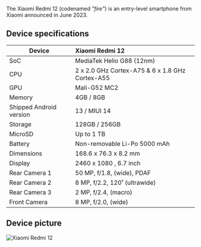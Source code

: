 The Xiaomi Redmi 12 (codenamed _"fire"_) is an entry-level smartphone from Xiaomi announced in June 2023.

## Device specifications

| Device                  | Xiaomi Redmi 12                                             |
| ----------------------- | :---------------------------------------------------------- |
| SoC                     | MediaTek Helio G88 (12nm)                                   |
| CPU                     | 2 x 2.0 GHz Cortex-A75 & 6 x 1.8 GHz Cortex-A55             |
| GPU                     | Mali-G52 MC2                                                |
| Memory                  | 4GB / 8GB                                                   |
| Shipped Android version | 13 / MIUI 14                                                |
| Storage                 | 128GB / 256GB                                               |
| MicroSD                 | Up to 1 TB                                                  |
| Battery                 | Non-removable Li-Po 5000 mAh                                |
| Dimensions              | 168.6 x 76.3 x 8.2 mm                                       |
| Display                 | 2460 x 1080 , 6.7 inch                                      |
| Rear Camera 1           | 50 MP, f/1.8, (wide), PDAF                                  |
| Rear Camera 2           | 8 MP, f/2.2, 120˚ (ultrawide)                               |
| Rear Camera 3           | 2 MP, f/2.4, (macro)                                        |
| Front Camera            | 8 MP, f/2.0, (wide)                                         |


## Device picture

![Xiaomi Redmi 12](https://fdn2.gsmarena.com/vv/pics/xiaomi/xiaomi-redmi-12-3.jpg)
